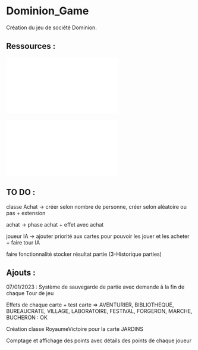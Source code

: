 # Dominion_Game
 
Création du jeu de société Dominion.
 
## Ressources :
![Enonce](Enonce-Projet.pdf)  

![Règles du jeu](Dominio_base_regles_vf.pdf)

## TO DO :
classe Achat -> créer selon nombre de personne, créer selon aléatoire ou pas + extension

achat -> phase achat + effet avec achat

joueur IA -> ajouter priorité aux cartes pour pouvoir les jouer et les acheter + faire tour IA

faire fonctionnalité stocker résultat partie (3-Historique parties)

## Ajouts :

07/01/2023 :
Système de sauvegarde de partie avec demande à la fin de chaque Tour de jeu

Effets de chaque carte + test carte => AVENTURIER, BIBLIOTHEQUE, BUREAUCRATE, VILLAGE, LABORATOIRE, FESTIVAL, FORGERON, MARCHE, BUCHERON : OK

Création classe RoyaumeVictoire pour la carte JARDINS

Comptage et affichage des points avec détails des points de chaque joueur 
